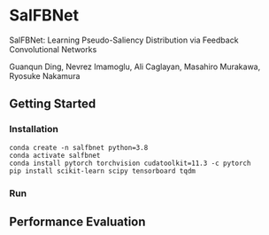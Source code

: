 # SalFBNet

SalFBNet: Learning Pseudo-Saliency Distribution via Feedback Convolutional Networks

Guanqun Ding, Nevrez Imamoglu, Ali Caglayan, Masahiro Murakawa, Ryosuke Nakamura

## Getting Started
### Installation
```
conda create -n salfbnet python=3.8
conda activate salfbnet
conda install pytorch torchvision cudatoolkit=11.3 -c pytorch
pip install scikit-learn scipy tensorboard tqdm
```
### Run

## Performance Evaluation
